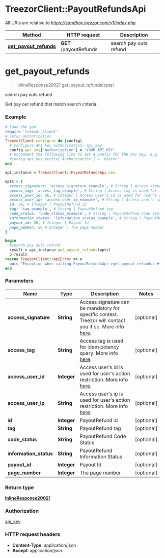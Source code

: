 # TreezorClient::PayoutRefundsApi

All URIs are relative to *https://sandbox.treezor.com/v1/index.php*

Method | HTTP request | Description
------------- | ------------- | -------------
[**get_payout_refunds**](PayoutRefundsApi.md#get_payout_refunds) | **GET** /payoutRefunds | search pay outs refund


# **get_payout_refunds**
> InlineResponse20021 get_payout_refunds(opts)

search pay outs refund

Get pay out refund that match search criteria.

### Example
```ruby
# load the gem
require 'treezor_client'
# setup authorization
TreezorClient.configure do |config|
  # Configure API key authorization: api_key
  config.api_key['Authorization'] = 'YOUR API KEY'
  # Uncomment the following line to set a prefix for the API key, e.g. 'Bearer' (defaults to nil)
  #config.api_key_prefix['Authorization'] = 'Bearer'
end

api_instance = TreezorClient::PayoutRefundsApi.new

opts = { 
  access_signature: 'access_signature_example', # String | Access signature can be mandatory for specific context. Treezor will contact you if so. More info [here](https://agent.treezor.com/security-authentication).
  access_tag: 'access_tag_example', # String | Access tag is used for idem potency query. More info [here](https://agent.treezor.com/basics).
  access_user_id: 56, # Integer | Access user's id is used for user's action restriction. More info [here](https://agent.treezor.com/basics).
  access_user_ip: 'access_user_ip_example', # String | Access user's ip is used for user's action restriction. More info [here](https://agent.treezor.com/basics).
  id: 56, # Integer | PayoutRefund id
  tag: 'tag_example', # String | PayoutRefund tag
  code_status: 'code_status_example', # String | PayoutRefund Code Status
  information_status: 'information_status_example', # String | PayoutRefund Information Status
  payout_id: 56, # Integer | Payout Id
  page_number: 56 # Integer | The page number
}

begin
  #search pay outs refund
  result = api_instance.get_payout_refunds(opts)
  p result
rescue TreezorClient::ApiError => e
  puts "Exception when calling PayoutRefundsApi->get_payout_refunds: #{e}"
end
```

### Parameters

Name | Type | Description  | Notes
------------- | ------------- | ------------- | -------------
 **access_signature** | **String**| Access signature can be mandatory for specific context. Treezor will contact you if so. More info [here](https://agent.treezor.com/security-authentication). | [optional] 
 **access_tag** | **String**| Access tag is used for idem potency query. More info [here](https://agent.treezor.com/basics). | [optional] 
 **access_user_id** | **Integer**| Access user&#39;s id is used for user&#39;s action restriction. More info [here](https://agent.treezor.com/basics). | [optional] 
 **access_user_ip** | **String**| Access user&#39;s ip is used for user&#39;s action restriction. More info [here](https://agent.treezor.com/basics). | [optional] 
 **id** | **Integer**| PayoutRefund id | [optional] 
 **tag** | **String**| PayoutRefund tag | [optional] 
 **code_status** | **String**| PayoutRefund Code Status | [optional] 
 **information_status** | **String**| PayoutRefund Information Status | [optional] 
 **payout_id** | **Integer**| Payout Id | [optional] 
 **page_number** | **Integer**| The page number | [optional] 

### Return type

[**InlineResponse20021**](InlineResponse20021.md)

### Authorization

[api_key](../README.md#api_key)

### HTTP request headers

 - **Content-Type**: application/json
 - **Accept**: application/json




